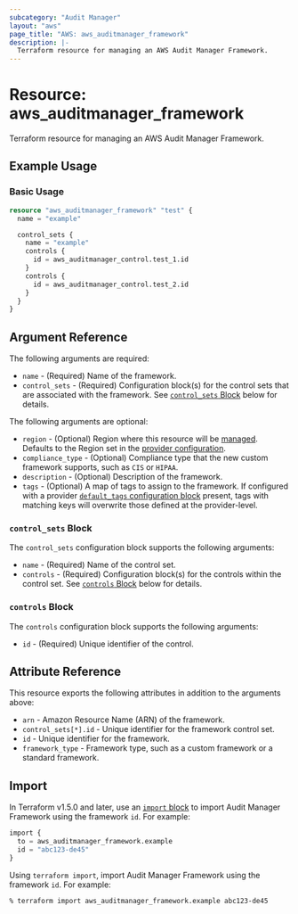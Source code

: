 ```yaml
---
subcategory: "Audit Manager"
layout: "aws"
page_title: "AWS: aws_auditmanager_framework"
description: |-
  Terraform resource for managing an AWS Audit Manager Framework.
---
```


# Resource: aws_auditmanager_framework

Terraform resource for managing an AWS Audit Manager Framework.

## Example Usage

### Basic Usage

```terraform
resource "aws_auditmanager_framework" "test" {
  name = "example"

  control_sets {
    name = "example"
    controls {
      id = aws_auditmanager_control.test_1.id
    }
    controls {
      id = aws_auditmanager_control.test_2.id
    }
  }
}
```

## Argument Reference

The following arguments are required:

* `name` - (Required) Name of the framework.
* `control_sets` - (Required) Configuration block(s) for the control sets that are associated with the framework. See [`control_sets` Block](#control_sets-block) below for details.

The following arguments are optional:

* `region` - (Optional) Region where this resource will be [managed](https://docs.aws.amazon.com/general/latest/gr/rande.html#regional-endpoints). Defaults to the Region set in the [provider configuration](https://registry.terraform.io/providers/hashicorp/aws/latest/docs#aws-configuration-reference).
* `compliance_type` - (Optional) Compliance type that the new custom framework supports, such as `CIS` or `HIPAA`.
* `description` - (Optional) Description of the framework.
* `tags` - (Optional) A map of tags to assign to the framework. If configured with a provider [`default_tags` configuration block](https://registry.terraform.io/providers/hashicorp/aws/latest/docs#default_tags-configuration-block) present, tags with matching keys will overwrite those defined at the provider-level.

### `control_sets` Block

The `control_sets` configuration block supports the following arguments:

* `name` - (Required) Name of the control set.
* `controls` - (Required) Configuration block(s) for the controls within the control set. See [`controls` Block](#controls-block) below for details.

### `controls` Block

The `controls` configuration block supports the following arguments:

* `id` - (Required) Unique identifier of the control.

## Attribute Reference

This resource exports the following attributes in addition to the arguments above:

* `arn` - Amazon Resource Name (ARN) of the framework.
* `control_sets[*].id` - Unique identifier for the framework control set.
* `id` - Unique identifier for the framework.
* `framework_type` - Framework type, such as a custom framework or a standard framework.

## Import

In Terraform v1.5.0 and later, use an [`import` block](https://developer.hashicorp.com/terraform/language/import) to import Audit Manager Framework using the framework `id`. For example:

```terraform
import {
  to = aws_auditmanager_framework.example
  id = "abc123-de45"
}
```

Using `terraform import`, import Audit Manager Framework using the framework `id`. For example:

```console
% terraform import aws_auditmanager_framework.example abc123-de45
```
